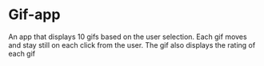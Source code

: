 # Gif-app

An app that displays 10 gifs based on the user selection. Each gif moves and stay still on each click from the user. The gif also displays the rating of each gif